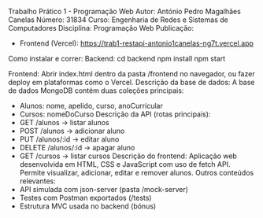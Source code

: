Trabalho Prático 1 - Programação Web
Autor: António Pedro Magalhães Canelas
Número: 31834
Curso: Engenharia de Redes e Sistemas de Computadores
Disciplina: Programação Web
Publicação:
- Frontend (Vercel): https://trab1-restapi-antonio1canelas-ng7t.vercel.app

Como instalar e correr:
Backend:
 cd backend
 npm install
 npm start

Frontend:
 Abrir index.html dentro da pasta /frontend no navegador,
 ou fazer deploy em plataformas como o Vercel.
Descrição da base de dados:
A base de dados MongoDB contém duas coleções principais:
- Alunos: nome, apelido, curso, anoCurricular
- Cursos: nomeDoCurso
Descrição da API (rotas principais):
- GET /alunos -> listar alunos
- POST /alunos -> adicionar aluno
- PUT /alunos/:id -> editar aluno
- DELETE /alunos/:id -> apagar aluno
- GET /cursos -> listar cursos
Descrição do frontend:
Aplicação web desenvolvida em HTML, CSS e JavaScript com uso de fetch API.
Permite visualizar, adicionar, editar e remover alunos.
Outros conteúdos relevantes:
- API simulada com json-server (pasta /mock-server)
- Testes com Postman exportados (/tests)
- Estrutura MVC usada no backend (bónus)
    